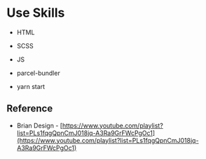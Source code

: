 # Use Skills

- HTML

- SCSS

- JS

- parcel-bundler

- yarn start

## Reference

- Brian Design - [https://www.youtube.com/playlist?list=PLs1fqgQpnCmJ018jq-A3Ra9GrFWcPgOc1](https://www.youtube.com/playlist?list=PLs1fqgQpnCmJ018jq-A3Ra9GrFWcPgOc1)
